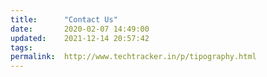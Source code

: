 ```yaml
---
title:		"Contact Us"
date:		2020-02-07 14:49:00
updated:	2021-12-14 20:57:42
tags: 	
permalink:	http://www.techtracker.in/p/tipography.html
---
```


<div class="elfsight-app-4e551708-757b-45ed-8cda-d3ad72b819f8"></div>
<!-- no comments on this post -->